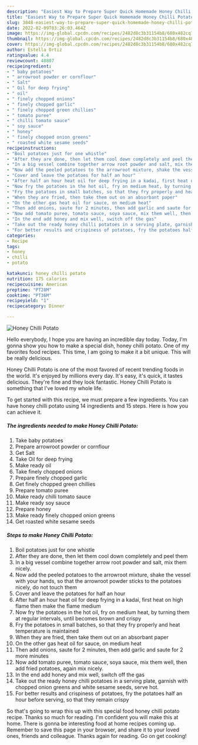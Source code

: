 ```yaml
---
description: "Easiest Way to Prepare Super Quick Homemade Honey Chilli Potato"
title: "Easiest Way to Prepare Super Quick Homemade Honey Chilli Potato"
slug: 3848-easiest-way-to-prepare-super-quick-homemade-honey-chilli-potato
date: 2022-02-09T03:26:03.464Z
image: https://img-global.cpcdn.com/recipes/2482d8c3b31154b8/680x482cq70/honey-chilli-potato-recipe-main-photo.jpg
thumbnail: https://img-global.cpcdn.com/recipes/2482d8c3b31154b8/680x482cq70/honey-chilli-potato-recipe-main-photo.jpg
cover: https://img-global.cpcdn.com/recipes/2482d8c3b31154b8/680x482cq70/honey-chilli-potato-recipe-main-photo.jpg
author: Estella Ortiz
ratingvalue: 4.4
reviewcount: 40807
recipeingredient:
- " baby potatoes"
- " arrowroot powder or cornflour"
- " Salt"
- " Oil for deep frying"
- " oil"
- " finely chopped onions"
- " finely chopped garlic"
- " finely chopped green chillies"
- " tomato puree"
- " chilli tomato sauce"
- " soy sauce"
- " honey"
- " finely chopped onion greens"
- " roasted white sesame seeds"
recipeinstructions:
- "Boil potatoes just for one whistle"
- "After they are done, then let them cool down completely and peel them"
- "In a big vessel combine together arrow root powder and salt, mix them nicely."
- "Now add the peeled potatoes to the arrowroot mixture, shake the vessel with your hands, so that the arrowroot powder sticks to the potatoes nicely, do not touch them"
- "Cover and leave the potatoes for half an hour"
- "After half an hour heat oil for deep frying in a kadai, first heat on high flame then make the flame medium"
- "Now fry the potatoes in the hot oil, fry on medium heat, by turning them at regular intervals, until becomes brown and crispy"
- "Fry the potatoes in small batches, so that they fry properly and heat temperature is maintained"
- "When they are fried, then take them out on an absorbant paper"
- "On the other gas heat oil for sauce, on medium heat"
- "Then add onions, saute for 2 minutes, then add garlic and saute for 2 more minutes"
- "Now add tomato puree, tomato sauce, soya sauce, mix them well, then add fried potatoes, again mix nicely."
- "In the end add honey and mix well, switch off the gas"
- "Take out the ready honey chilli potatoes in a serving plate, garnish with chopped onion greens and white sesame seeds, serve hot."
- "For better results and crispiness of potatoes, fry the potatoes half an hour before serving, so that they remain crispy"
categories:
- Recipe
tags:
- honey
- chilli
- potato

katakunci: honey chilli potato 
nutrition: 175 calories
recipecuisine: American
preptime: "PT28M"
cooktime: "PT36M"
recipeyield: "1"
recipecategory: Dinner

---
```



![Honey Chilli Potato](https://img-global.cpcdn.com/recipes/2482d8c3b31154b8/680x482cq70/honey-chilli-potato-recipe-main-photo.jpg)

Hello everybody, I hope you are having an incredible day today. Today, I'm gonna show you how to make a special dish, honey chilli potato. One of my favorites food recipes. This time, I am going to make it a bit unique. This will be really delicious.



Honey Chilli Potato is one of the most favored of recent trending foods in the world. It's enjoyed by millions every day. It's easy, it's quick, it tastes delicious. They're fine and they look fantastic. Honey Chilli Potato is something that I've loved my whole life.


To get started with this recipe, we must prepare a few ingredients. You can have honey chilli potato using 14 ingredients and 15 steps. Here is how you can achieve it.

<!--inarticleads1-->

##### The ingredients needed to make Honey Chilli Potato:

1. Take  baby potatoes
1. Prepare  arrowroot powder or cornflour
1. Get  Salt
1. Take  Oil for deep frying
1. Make ready  oil
1. Take  finely chopped onions
1. Prepare  finely chopped garlic
1. Get  finely chopped green chillies
1. Prepare  tomato puree
1. Make ready  chilli tomato sauce
1. Make ready  soy sauce
1. Prepare  honey
1. Make ready  finely chopped onion greens
1. Get  roasted white sesame seeds




<!--inarticleads2-->

##### Steps to make Honey Chilli Potato:

1. Boil potatoes just for one whistle
1. After they are done, then let them cool down completely and peel them
1. In a big vessel combine together arrow root powder and salt, mix them nicely.
1. Now add the peeled potatoes to the arrowroot mixture, shake the vessel with your hands, so that the arrowroot powder sticks to the potatoes nicely, do not touch them
1. Cover and leave the potatoes for half an hour
1. After half an hour heat oil for deep frying in a kadai, first heat on high flame then make the flame medium
1. Now fry the potatoes in the hot oil, fry on medium heat, by turning them at regular intervals, until becomes brown and crispy
1. Fry the potatoes in small batches, so that they fry properly and heat temperature is maintained
1. When they are fried, then take them out on an absorbant paper
1. On the other gas heat oil for sauce, on medium heat
1. Then add onions, saute for 2 minutes, then add garlic and saute for 2 more minutes
1. Now add tomato puree, tomato sauce, soya sauce, mix them well, then add fried potatoes, again mix nicely.
1. In the end add honey and mix well, switch off the gas
1. Take out the ready honey chilli potatoes in a serving plate, garnish with chopped onion greens and white sesame seeds, serve hot.
1. For better results and crispiness of potatoes, fry the potatoes half an hour before serving, so that they remain crispy




So that's going to wrap this up with this special food honey chilli potato recipe. Thanks so much for reading. I'm confident you will make this at home. There is gonna be interesting food at home recipes coming up. Remember to save this page in your browser, and share it to your loved ones, friends and colleague. Thanks again for reading. Go on get cooking!
